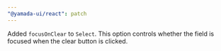 ```yaml
---
"@yamada-ui/react": patch
---
```


Added `focusOnClear` to `Select`. This option controls whether the field is focused when the clear button is clicked.
